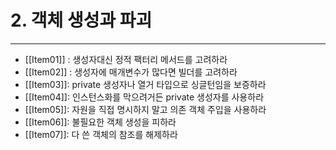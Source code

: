 # 2. 객체 생성과 파괴
---

- [[Item01]] : 생성자대신 정적 팩터리 메서드를 고려하라
- [[Item02]] : 생성자에 매개변수가 많다면 빌더를 고려하라
- [[Item03]]: private 생성자나 열거 타입으로 싱글턴임을 보증하라
- [[Item04]]: 인스턴스화를 막으려거든 private 생성자를 사용하라
- [[Item05]]: 자원을 직접 명시하지 말고 의존 객체 주입을 사용하라
- [[Item06]]: 불필요한 객체 생성을 피하라
- [[Item07]]: 다 쓴 객체의 참조를 해제하라